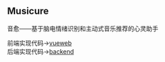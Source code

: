 ## Musicure  
音愈——基于脑电情绪识别和主动式音乐推荐的心灵助手
  
前端实现代码->[vueweb](https://github.com/Twebubble/Musicure/tree/vueweb)  
后端实现代码->[backend](https://github.com/Twebubble/Musicure/tree/backend)
